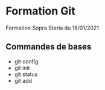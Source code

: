 # Formation Git

Formation Sopra Steria du 18/01/2021

## Commandes de bases

* git config
* git init
* git status
* git add
